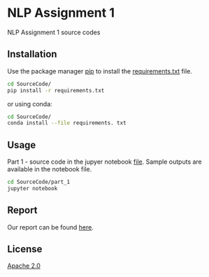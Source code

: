 # NLP Assignment 1

NLP Assignment 1 source codes

## Installation

Use the package manager [pip](https://pip.pypa.io/en/stable/) to install the [requirements.txt](SourceCode/requirements.txt) file.

```bash
cd SourceCode/
pip install -r requirements.txt
```
or using conda:
```bash
cd SourceCode/
conda install --file requirements. txt
```

## Usage

Part 1 - source code in the jupyer notebook [file](part_1/part1.ipynb). Sample outputs are available in the notebook file.
```bash
cd SourceCode/part_1
jupyter notebook

```

## Report
Our report can be found [here](report.pdf).

## License
[Apache 2.0](LICENSE)
